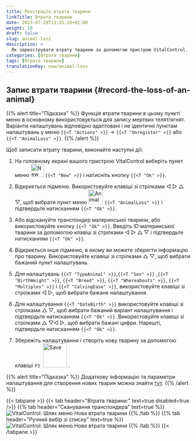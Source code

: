 ```yaml
---
title: Реєстрація втрати тварини
linkTitle: Втрата тварини
date: 2023-07-28T13:25:28+02:00
weight: 10
draft: false
slug: animal-loss
description: >
  Як зареєструвати втрату тварини за допомогою пристрою VitalControl.
categories: [Втрата тварини]
tags: [Втрата тварини]
translationKey: new/animal-loss
---
```

## Запис втрати тварини {#record-the-loss-of-an-animal}

{{% alert title="Підказка" %}}
Функція втрати тварини в цьому пункті меню в основному використовується для запису мертвих телят/ягнят. Варіанти налаштувань відповідно адаптовані і не ідентичні пунктам налаштувань у меню `{{<T "Actions" >}}` -> `{{<T "Unregister" >}}` або `{{<T "AnimalLoss" >}}`.
{{% /alert %}}

Щоб записати втрату тварини, виконайте наступні дії:

1. На головному екрані вашого пристрою VitalControl виберіть пункт меню <img src="/icons/main/new-animal.svg" width="35" align="bottom" alt="New animal" /> `{{<T "New" >}}` і натисніть кнопку `{{<T "Ok" >}}`.

2. Відкриється підменю. Використовуйте клавіші зі стрілками ◁ ▷ △ ▽, щоб вибрати пункт меню <img src="/icons/main/stillbirth.svg" width="40" align="bottom" alt="Animal loss" /> `{{<T "AnimalLoss" >}}` і підтвердьте натисканням `{{<T "Ok" >}}`.

3. Або відскануйте транспондер материнської тварини, або використовуйте кнопку `{{<T "Ok" >}}`. Введіть ID материнської тварини за допомогою клавіш зі стрілками ◁ ▷ △ ▽ і підтвердьте натисканням `{{<T "Ok" >}}`.

4. Відкриється інше підменю, в якому ви можете зберегти інформацію про тварину. Використовуйте клавіші зі стрілками △ ▽, щоб вибрати бажаний пункт налаштувань.

5. Для налаштувань `{{<T "TypeAnimal" >}}`,`{{<T "Sex" >}}` ,`{{<T "BirthWeight" >}}`, `{{<T "Breed" >}}`, `{{<T "Whereabouts" >}}`, `{{<T "Multiples" >}}` і `{{<T "CalvingEase" >}}`, використовуйте клавіші зі стрілками ◁ ▷, щоб вибрати бажане налаштування.

6. Для налаштування `{{<T "DateBirth" >}}` використовуйте клавіші зі стрілками △ ▽, щоб вибрати бажаний варіант налаштування і підтвердьте натисканням `{{<T "Ok" >}}`. Використовуйте клавіші зі стрілками △ ▽◁ ▷, щоб вибрати бажані цифри. Нарешті, підтвердьте натисканням `{{<T "Ok" >}}`.

7. Збережіть налаштування і створіть нову тварину за допомогою клавіші `F3` &nbsp;<img src="/icons/footer/save_exit.svg" width="65" align="bottom" alt="Save" />&nbsp;.

{{% alert title="Підказка" %}}
Додаткову інформацію та параметри налаштування для створення нових тварин можна знайти [тут](../../settings/animal-registration/).
{{% /alert %}}

{{< tabpane >}}
{{< tab header="Втрата тварини:" text=true disabled=true />}}
{{% tab header="Сканування транспондера" text=true %}}
![VitalControl: Шлях меню Нова втрата тварини](../images/animalloss-scan.png "Запис втрати тварини")
{{% /tab %}}
{{% tab header="Ручний вибір зі списку" text=true %}}
![VitalControl: Шлях меню Нова втрата тварини](../images/animalloss.png "Запис втрати тварини")
{{% /tab %}}
{{< /tabpane >}}
